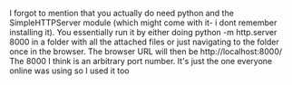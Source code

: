 I forgot to mention that you actually do need python and the SimpleHTTPServer module (which might come with it- i dont remember installing it). You essentially run it by either doing
python -m http.server 8000
in a folder with all the attached files or just navigating to the folder once in the browser. The browser URL will then be http://localhost:8000/
The 8000 I think is an arbitrary port number. It's just the one everyone online was using so I used it too
